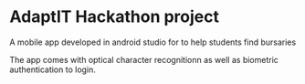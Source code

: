 # AdaptIT Hackathon project
A mobile app developed in android studio for to help students find bursaries

The app comes with optical character recognitionn as well as biometric authentication to login.
